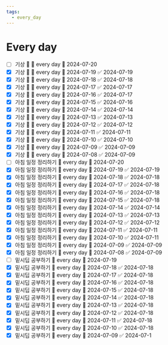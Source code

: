```yaml
---
tags:
  - every_day
---
```


# Every day
- [ ] 기상 🔺 🔁 every day 📅 2024-07-20
- [x] 기상 🔺 🔁 every day 📅 2024-07-19 ✅ 2024-07-19
- [x] 기상 🔺 🔁 every day 📅 2024-07-18 ✅ 2024-07-18
- [x] 기상 🔺 🔁 every day 📅 2024-07-17 ✅ 2024-07-17
- [x] 기상 🔺 🔁 every day 📅 2024-07-16 ✅ 2024-07-17
- [x] 기상 🔺 🔁 every day 📅 2024-07-15 ✅ 2024-07-16
- [x] 기상 🔺 🔁 every day 📅 2024-07-14 ✅ 2024-07-14
- [x] 기상 🔺 🔁 every day 📅 2024-07-13 ✅ 2024-07-13
- [x] 기상 🔺 🔁 every day 📅 2024-07-12 ✅ 2024-07-12
- [x] 기상 🔺 🔁 every day 📅 2024-07-11 ✅ 2024-07-11
- [x] 기상 🔺 🔁 every day 📅 2024-07-10 ✅ 2024-07-10
- [x] 기상 🔺 🔁 every day 📅 2024-07-09 ✅ 2024-07-09
- [x] 기상 🔺 🔁 every day 📅 2024-07-08 ✅ 2024-07-09
- [ ] 아침 일정 정리하기 🔁 every day 📅 2024-07-20
- [x] 아침 일정 정리하기 🔁 every day 📅 2024-07-19 ✅ 2024-07-19
- [x] 아침 일정 정리하기 🔁 every day 📅 2024-07-18 ✅ 2024-07-18
- [x] 아침 일정 정리하기 🔁 every day 📅 2024-07-17 ✅ 2024-07-18
- [x] 아침 일정 정리하기 🔁 every day 📅 2024-07-16 ✅ 2024-07-18
- [x] 아침 일정 정리하기 🔁 every day 📅 2024-07-15 ✅ 2024-07-18
- [x] 아침 일정 정리하기 🔁 every day 📅 2024-07-14 ✅ 2024-07-14
- [x] 아침 일정 정리하기 🔁 every day 📅 2024-07-13 ✅ 2024-07-13
- [x] 아침 일정 정리하기 🔁 every day 📅 2024-07-12 ✅ 2024-07-12
- [x] 아침 일정 정리하기 🔁 every day 📅 2024-07-11 ✅ 2024-07-11
- [x] 아침 일정 정리하기 🔁 every day 📅 2024-07-10 ✅ 2024-07-11
- [x] 아침 일정 정리하기 🔁 every day 📅 2024-07-09 ✅ 2024-07-09
- [x] 아침 일정 정리하기 🔁 every day 📅 2024-07-08 ✅ 2024-07-09
- [ ] 밑시딥 공부하기 🔁 every day 📅 2024-07-19
- [x] 밑시딥 공부하기 🔁 every day 📅 2024-07-18 ✅ 2024-07-18
- [x] 밑시딥 공부하기 🔁 every day 📅 2024-07-17 ✅ 2024-07-18
- [x] 밑시딥 공부하기 🔁 every day 📅 2024-07-16 ✅ 2024-07-18
- [x] 밑시딥 공부하기 🔁 every day 📅 2024-07-15 ✅ 2024-07-18
- [x] 밑시딥 공부하기 🔁 every day 📅 2024-07-14 ✅ 2024-07-18
- [x] 밑시딥 공부하기 🔁 every day 📅 2024-07-13 ✅ 2024-07-18
- [x] 밑시딥 공부하기 🔁 every day 📅 2024-07-12 ✅ 2024-07-18
- [x] 밑시딥 공부하기 🔁 every day 📅 2024-07-11 ✅ 2024-07-18
- [x] 밑시딥 공부하기 🔁 every day 📅 2024-07-10 ✅ 2024-07-18
- [x] 밑시딥 공부하기 🔁 every day 📅 2024-07-09 ✅ 2024-07-1 